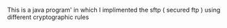  This is a java program' in which I implimented the sftp ( secured ftp ) using different cryptographic rules 

